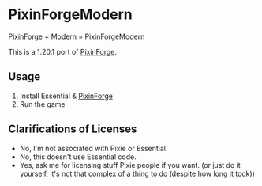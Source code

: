 # PixinForgeModern

[PixinForge](https://github.com/AnotherPillow/PixinForge) + Modern = PixinForgeModern

This is a 1.20.1 port of [PixinForge](https://github.com/AnotherPillow/PixinForge). 

## Usage

1. Install Essential & [PixinForge](https://github.com/AnotherPillow/PixinForge)
2. Run the game

## Clarifications of Licenses

- No, I'm not associated with Pixie or Essential.
- No, this doesn't use Essential code.
- Yes, ask me for licensing stuff Pixie people if you want. (or just do it yourself, it's not that complex of a thing to do (despite how long it took))

